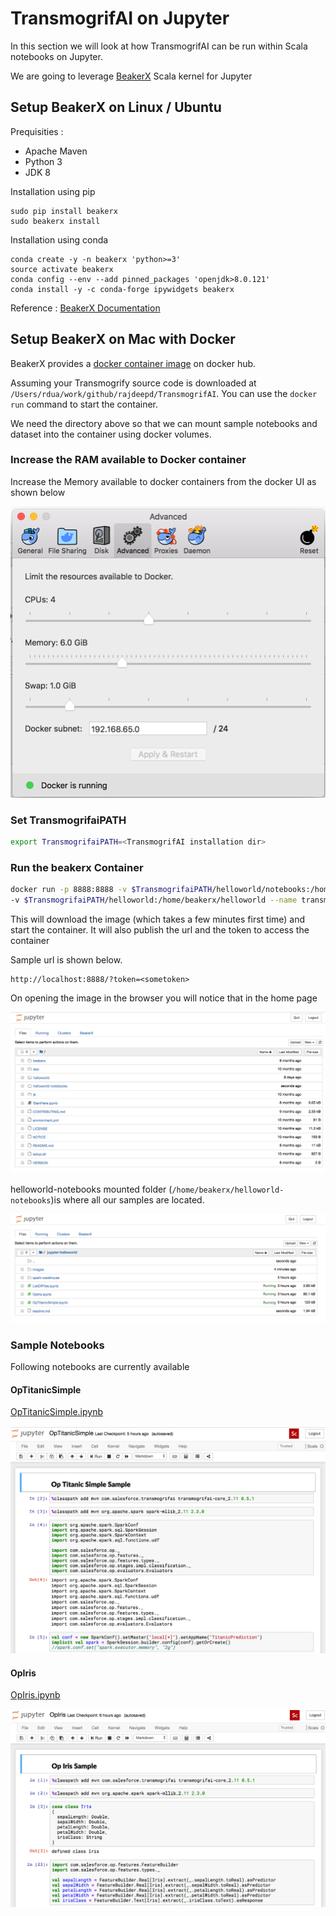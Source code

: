 # TransmogrifAI on Jupyter

In this section we will look at how TransmogrifAI can be run within Scala notebooks on
Jupyter.

We are going to leverage [BeakerX](http://beakerx.com/) Scala kernel for Jupyter

## Setup BeakerX on Linux / Ubuntu

Prequisities :

* Apache Maven
* Python 3
* JDK 8

Installation using pip

```$xslt
sudo pip install beakerx
sudo beakerx install
```

Installation using conda

```$xslt
conda create -y -n beakerx 'python>=3'
source activate beakerx
conda config --env --add pinned_packages 'openjdk>8.0.121'
conda install -y -c conda-forge ipywidgets beakerx
```

Reference : [BeakerX Documentation](http://beakerx.com/documentation)

## Setup BeakerX on Mac with Docker

BeakerX provides a [docker container image](https://hub.docker.com/r/beakerx/beakerx/) on docker hub. 

Assuming your Transmogrify source code is downloaded at `/Users/rdua/work/github/rajdeepd/TransmogrifAI`. You can use 
the `docker run` command to start the container. 

We need the directory above so that we can mount sample notebooks and dataset
into the container using docker volumes.

### Increase the RAM available to Docker container

Increase the Memory available to docker containers from the docker UI as shown below


![docker-settings][docker-settings]

[docker-settings]: ./images/docker_memory_settings.png 

### Set TransmogrifaiPATH

```bash
export TransmogrifaiPATH=<TransmogrifAI installation dir>
```

### Run the beakerx Container 

```bash
docker run -p 8888:8888 -v $TransmogrifaiPATH/helloworld/notebooks:/home/beakerx/helloworld-notebooks \
-v $TransmogrifaiPATH/helloworld:/home/beakerx/helloworld --name transmogrifai-container beakerx/beakerx
```

This will download the image (which takes a few minutes first time) and start the container. It will also publish the url
and the token to access the container

Sample url is shown below.

```
http://localhost:8888/?token=<sometoken>
```

On opening the image in the browser you will notice that in the home page

![notebook_home][notebook_home]

helloworld-notebooks mounted folder  (`/home/beakerx/helloworld-notebooks`)is where all our samples are located.

![helloworld_notebooks][helloworld_notebooks]

[notebook_home]: ./images/notebook_home.png 
[helloworld_notebooks]: ./images/helloworld_notebooks.png 


### Sample Notebooks

Following notebooks are currently available

#### OpTitanicSimple

[OpTitanicSimple.ipynb](http://localhost:8888/notebooks/helloworld-notebooks/OpTitanicSimple.ipynb)

![op_titanic][op_titanic]

#### OpIris

[OpIris.ipynb](http://localhost:8888/notebooks/helloworld-notebooks/OpIris.ipynb)

![op_iris][op_iris]

[op_titanic]: ./images/op_titanic.png 
[op_iris]: ./images/op_iris.png 